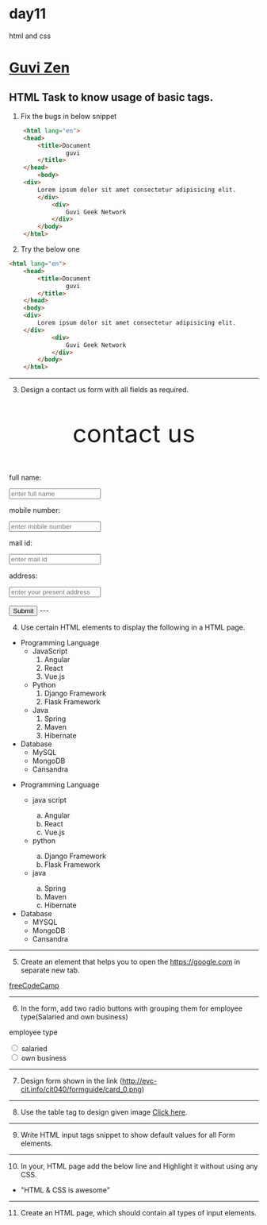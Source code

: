# day11
html and css
# [Guvi Zen](https://www.guvi.io/zen/)

## HTML Task to know usage of basic tags.

1. Fix the bugs in below snippet

```HTML
    <html lang="en">
    <head>
        <title>Document
                guvi
        </title>
    </head>
        <body>
    <div>
        Lorem ipsum dolor sit amet consectetur adipisicing elit.
        </div>
            <div>
                Guvi Geek Network
            </div>
        </body>
    </html>
```
2. Try the below one

```HTML
<html lang="en">
    <head>
        <title>Document
                guvi
        </title>
    </head>
    <body>
    <div>
        Lorem ipsum dolor sit amet consectetur adipisicing elit.
    </div>
            <div>
                Guvi Geek Network
            </div>
        </body>
    </html>
```

---

3. Design a contact us form with all fields as required.

<html lang="en">
<head>
<title>contact us</title>
</head>
<body>
<p style="text-align:center;font-size:50px">contact us</p>
<p>full name:</p><input type="text" placeholder ="enter full name"/><br/>
<p>mobile number:</p><input type="number" placeholder ="enter mobile number"/><br/>
<p>mail id:</p><input type="text" placeholder ="enter mail id"/><br/>
<p>address:</p><input type="text" placeholder ="enter your present address"/><br/>
<br/>
<input type="submit" value="Submit"/>
</body>
</html>
---

4. Use certain HTML elements to display the following in a HTML page.

- Programming Language
  - JavaScript
    1. Angular
    2. React
    3. Vue.js
  - Python
    1. Django Framework
    2. Flask Framework
  - Java
    1. Spring
    2. Maven
    3. Hibernate
- Database
  - MySQL
  - MongoDB
  - Cansandra


<html>

<head>

<title>day11_q4</title>

</head>

<body>

<ul>

<li>Programming Language</li>
<ol style="list-style-type:circle;">
<li>java script</li>
<ol type="a">
<li>Angular</li>
<li>React</li>
<li>Vue.js</li>
</ol>
<li>python</li>
<ol type="a">
<li>Django Framework</li>
<li>Flask Framework</li>
</ol>
<li>java</li>
<ol type="a">
<li>Spring</li>
<li>Maven</li>
<li>Hibernate</li>
</ol>
</ol>

<li>Database
<ol style="list-style-type:circle;">
<li>MYSQL</li>
<li>MongoDB</li>
<li>Cansandra</li>
</ol>
</li>

</ul>

</body>
</html>

---

5. Create an element that helps you to open the https://google.com in separate new tab.

<a href="https://google.com" target="_blank">freeCodeCamp</a>

---

6. In the form, add two radio buttons with grouping them for employee type(Salaried and own business)

<p>employee type</p>

<form>
  <input type="radio" id="salaried" name="employee type" value="salaried">
  <label for="salaried">salaried</label><br>
  <input type="radio" id="own business" name="employee type" value="own business">
  <label for="own business">own business</label><br>
</form>

---

7. Design form shown in the link (http://evc-cit.info/cit040/formguide/card_0.png)

---

8. Use the table tag to design given image [Click here](https://www.bapugraphics.com/assets/img/port_upload_dir/table-4.jpg).

---

9. Write HTML input tags snippet to show default values for all Form elements.

---

10. In your, HTML page add the below line and Highlight it without using any CSS.

- "HTML & CSS is awesome"

---

11. Create an HTML page, which should contain all types of input elements.
